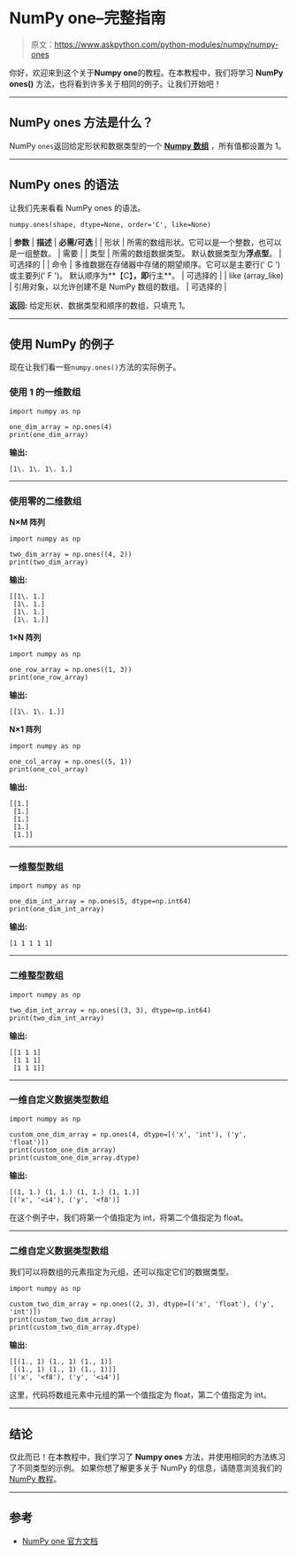 # NumPy one–完整指南

> 原文：<https://www.askpython.com/python-modules/numpy/numpy-ones>

你好，欢迎来到这个关于**Numpy one**的教程。在本教程中，我们将学习 **NumPy ones()** 方法，也将看到许多关于相同的例子。让我们开始吧！

* * *

## NumPy ones 方法是什么？

NumPy `ones`返回给定形状和数据类型的一个 [**Numpy 数组**](https://www.askpython.com/python-modules/numpy/python-numpy-arrays) ，所有值都设置为 1。

* * *

## NumPy ones 的语法

让我们先来看看 NumPy ones 的语法。

```
numpy.ones(shape, dtype=None, order='C', like=None)

```

| **参数** | **描述** | **必需/可选** |
| 形状 | 所需的数组形状。它可以是一个整数，也可以是一组整数。 | 需要 |
| 类型 | 所需的数组数据类型。
默认数据类型为**浮点型**。 | 可选择的 |
| 命令 | 多维数据在存储器中存储的期望顺序。它可以是主要行(' C ')或主要列(' F ')。
默认顺序为**【C】**，即**行主**。 | 可选择的 |
| like (array_like) | 引用对象，以允许创建不是 NumPy 数组的数组。 | 可选择的 |

**返回:**
给定形状、数据类型和顺序的数组，只填充 1。

* * *

## 使用 NumPy 的例子

现在让我们看一些`numpy.ones()`方法的实际例子。

### 使用 1 的一维数组

```
import numpy as np

one_dim_array = np.ones(4)
print(one_dim_array) 

```

**输出:**

```
[1\. 1\. 1\. 1.]

```

* * *

### 使用零的二维数组

**N×M 阵列**

```
import numpy as np

two_dim_array = np.ones((4, 2))
print(two_dim_array) 

```

**输出:**

```
[[1\. 1.]
 [1\. 1.]
 [1\. 1.]
 [1\. 1.]]

```

**1×N 阵列**

```
import numpy as np

one_row_array = np.ones((1, 3))
print(one_row_array) 

```

**输出:**

```
[[1\. 1\. 1.]]

```

**N×1 阵列**

```
import numpy as np

one_col_array = np.ones((5, 1))
print(one_col_array) 

```

**输出:**

```
[[1.]
 [1.]
 [1.]
 [1.]
 [1.]]

```

* * *

### 一维整型数组

```
import numpy as np

one_dim_int_array = np.ones(5, dtype=np.int64)
print(one_dim_int_array) 

```

**输出:**

```
[1 1 1 1 1]

```

* * *

### 二维整型数组

```
import numpy as np

two_dim_int_array = np.ones((3, 3), dtype=np.int64)
print(two_dim_int_array) 

```

**输出:**

```
[[1 1 1]
 [1 1 1]
 [1 1 1]]

```

* * *

### 一维自定义数据类型数组

```
import numpy as np

custom_one_dim_array = np.ones(4, dtype=[('x', 'int'), ('y', 'float')])
print(custom_one_dim_array) 
print(custom_one_dim_array.dtype) 

```

**输出:**

```
[(1, 1.) (1, 1.) (1, 1.) (1, 1.)]
[('x', '<i4'), ('y', '<f8')]

```

在这个例子中，我们将第一个值指定为 int，将第二个值指定为 float。

* * *

### 二维自定义数据类型数组

我们可以将数组的元素指定为元组，还可以指定它们的数据类型。

```
import numpy as np

custom_two_dim_array = np.ones((2, 3), dtype=[('x', 'float'), ('y', 'int')])
print(custom_two_dim_array) 
print(custom_two_dim_array.dtype) 

```

**输出:**

```
[[(1., 1) (1., 1) (1., 1)]
 [(1., 1) (1., 1) (1., 1)]]
[('x', '<f8'), ('y', '<i4')]

```

这里，代码将数组元素中元组的第一个值指定为 float，第二个值指定为 int。

* * *

## 结论

仅此而已！在本教程中，我们学习了 **Numpy ones** 方法，并使用相同的方法练习了不同类型的示例。
如果你想了解更多关于 NumPy 的信息，请随意浏览我们的 [NumPy 教程](https://www.askpython.com/python-modules/numpy)。

* * *

## 参考

*   [NumPy one 官方文档](https://numpy.org/doc/stable/reference/generated/numpy.ones.html)
